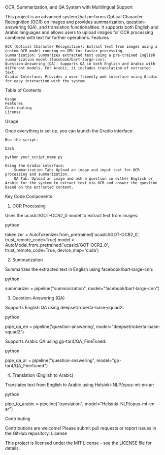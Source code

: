 OCR, Summarization, and QA System with Multilingual Support

This project is an advanced system that performs Optical Character Recognition (OCR) on images and provides summarization, question-answering (QA), and translation functionalities. It supports both English and Arabic languages and allows users to upload images for OCR processing combined with text for further operations.
Features

    OCR (Optical Character Recognition): Extract text from images using a custom OCR model running on GPU for faster processing.
    Summarization: Summarizes extracted text using a pre-trained English summarization model (facebook/bart-large-cnn).
    Question-Answering (QA): Supports QA in both English and Arabic with different models. For Arabic, it includes translation of extracted text.
    Gradio Interface: Provides a user-friendly web interface using Gradio for easy interaction with the system.

Table of Contents

    Usage
    Features
    Contributing
    License

Usage

Once everything is set up, you can launch the Gradio interface:

    Run the script:

    bash

    python your_script_name.py

    Using the Gradio interface:
        Summarization Tab: Upload an image and input text for OCR processing and summarization.
        QA Tab: Upload an image and ask a question in either English or Arabic for the system to extract text via OCR and answer the question based on the extracted content.

Key Code Components
1. OCR Processing

Uses the ucaslcl/GOT-OCR2_0 model to extract text from images:

python

tokenizer = AutoTokenizer.from_pretrained('ucaslcl/GOT-OCR2_0', trust_remote_code=True)
model = AutoModel.from_pretrained('ucaslcl/GOT-OCR2_0', trust_remote_code=True, device_map='cuda')

2. Summarization

Summarizes the extracted text in English using facebook/bart-large-cnn:

python

summarizer = pipeline("summarization", model="facebook/bart-large-cnn")

3. Question-Answering (QA)

Supports English QA using deepset/roberta-base-squad2:

python

pipe_qa_en = pipeline('question-answering', model="deepset/roberta-base-squad2")

Supports Arabic QA using gp-tar4/QA_FineTuned:

python

pipe_qa_ar = pipeline("question-answering", model="gp-tar4/QA_FineTuned")

4. Translation (English to Arabic)

Translates text from English to Arabic using Helsinki-NLP/opus-mt-en-ar:

python

pipe_to_arabic = pipeline("translation", model="Helsinki-NLP/opus-mt-en-ar")

Contributing

Contributions are welcome! Please submit pull requests or report issues in the GitHub repository.
License

This project is licensed under the MIT License - see the LICENSE file for details.
